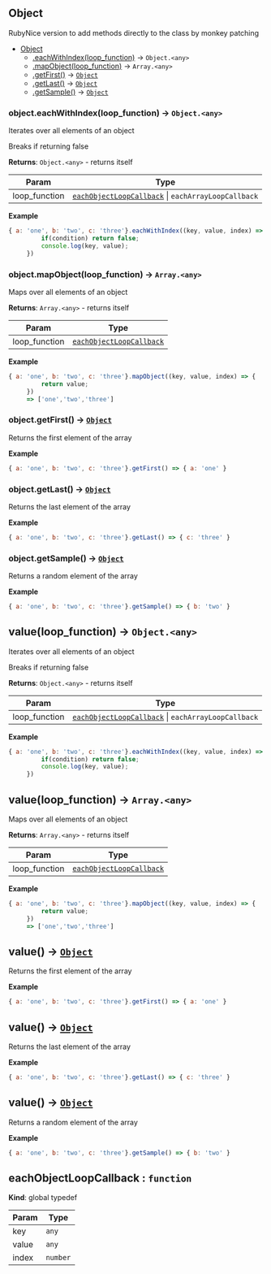 <a name="String"></a>

## Object
RubyNice version to add methods directly to the class by monkey patching

* [Object](#Object)
    * [.eachWithIndex(loop_function)](#Object+eachWithIndex) &rarr; <code>Object.&lt;any&gt;</code>
    * [.mapObject(loop_function)](#Object+mapObject) &rarr; <code>Array.&lt;any&gt;</code>
    * [.getFirst()](#Object+getFirst) &rarr; [<code>Object</code>](#Object)
    * [.getLast()](#Object+getLast) &rarr; [<code>Object</code>](#Object)
    * [.getSample()](#Object+getSample) &rarr; [<code>Object</code>](#Object)

<a name="Object+eachWithIndex"></a>

### object.eachWithIndex(loop_function) &rarr; <code>Object.&lt;any&gt;</code>
Iterates over all elements of an object

Breaks if returning false

**Returns**: <code>Object.&lt;any&gt;</code> - returns itself  

| Param | Type |
| --- | --- |
| loop_function | [<code>eachObjectLoopCallback</code>](#eachObjectLoopCallback) \| <code>eachArrayLoopCallback</code> | 


**Example**
```js
{ a: 'one', b: 'two', c: 'three'}.eachWithIndex((key, value, index) => {
         if(condition) return false;
         console.log(key, value);
     })
```
<a name="Object+mapObject"></a>

### object.mapObject(loop_function) &rarr; <code>Array.&lt;any&gt;</code>
Maps over all elements of an object

**Returns**: <code>Array.&lt;any&gt;</code> - returns itself  

| Param | Type |
| --- | --- |
| loop_function | [<code>eachObjectLoopCallback</code>](#eachObjectLoopCallback) | 


**Example**
```js
{ a: 'one', b: 'two', c: 'three'}.mapObject((key, value, index) => {
         return value;
     })
     => ['one','two','three']
```
<a name="Object+getFirst"></a>

### object.getFirst() &rarr; [<code>Object</code>](#Object)
Returns the first element of the array

**Example**
```js
{ a: 'one', b: 'two', c: 'three'}.getFirst() => { a: 'one' }
```
<a name="Object+getLast"></a>

### object.getLast() &rarr; [<code>Object</code>](#Object)
Returns the last element of the array

**Example**
```js
{ a: 'one', b: 'two', c: 'three'}.getLast() => { c: 'three' }
```
<a name="Object+getSample"></a>

### object.getSample() &rarr; [<code>Object</code>](#Object)
Returns a random element of the array

**Example**
```js
{ a: 'one', b: 'two', c: 'three'}.getSample() => { b: 'two' }
```
<a name="value"></a>

## value(loop_function) &rarr; <code>Object.&lt;any&gt;</code>
Iterates over all elements of an object

Breaks if returning false

**Returns**: <code>Object.&lt;any&gt;</code> - returns itself  

| Param | Type |
| --- | --- |
| loop_function | [<code>eachObjectLoopCallback</code>](#eachObjectLoopCallback) \| <code>eachArrayLoopCallback</code> | 


**Example**
```js
{ a: 'one', b: 'two', c: 'three'}.eachWithIndex((key, value, index) => {
         if(condition) return false;
         console.log(key, value);
     })
```
<a name="value"></a>

## value(loop_function) &rarr; <code>Array.&lt;any&gt;</code>
Maps over all elements of an object

**Returns**: <code>Array.&lt;any&gt;</code> - returns itself  

| Param | Type |
| --- | --- |
| loop_function | [<code>eachObjectLoopCallback</code>](#eachObjectLoopCallback) | 


**Example**
```js
{ a: 'one', b: 'two', c: 'three'}.mapObject((key, value, index) => {
         return value;
     })
     => ['one','two','three']
```
<a name="value"></a>

## value() &rarr; [<code>Object</code>](#Object)
Returns the first element of the array

**Example**
```js
{ a: 'one', b: 'two', c: 'three'}.getFirst() => { a: 'one' }
```
<a name="value"></a>

## value() &rarr; [<code>Object</code>](#Object)
Returns the last element of the array

**Example**
```js
{ a: 'one', b: 'two', c: 'three'}.getLast() => { c: 'three' }
```
<a name="value"></a>

## value() &rarr; [<code>Object</code>](#Object)
Returns a random element of the array

**Example**
```js
{ a: 'one', b: 'two', c: 'three'}.getSample() => { b: 'two' }
```
<a name="eachObjectLoopCallback"></a>

## eachObjectLoopCallback : <code>function</code>
**Kind**: global typedef  

| Param | Type |
| --- | --- |
| key | <code>any</code> | 
| value | <code>any</code> | 
| index | <code>number</code> | 

